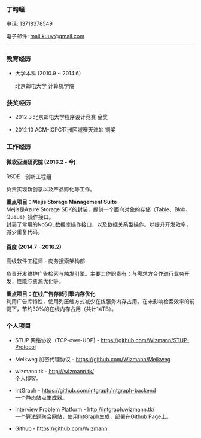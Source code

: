 ### 丁昀曈

电话: 13718378549

电子邮件: mail.kuuy@gmail.com

<hr />

### 教育经历

* 大学本科 (2010.9 ~ 2014.6)
    
    北京邮电大学 计算机学院

### 获奖经历

* 2012.3    北京邮电大学程序设计竞赛  金奖

* 2012.10   ACM-ICPC亚洲区域赛天津站 铜奖

### 工作经历

#### 微软亚洲研究院 (2016.2 - 今)

RSDE - 创新工程组

负责实现新创意以及产品孵化等工作。

**重点项目：Mejis Storage Management Suite**       
Mejis是Azure Storage SDK的封装，提供一个面向对象的存储（Table、Blob、Queue）操作接口。          
封装了常用的NoSQL数据库操作接口，以及数据关系型操作。以提升开发效率，减少重复代码。

#### 百度 (2014.7 - 2016.2)

高级软件工程师 - 商务搜索架构部

负责开发维护广告检索与触发引擎。主要工作职责有：与需求方合作进行业务开发，性能与资源优化等。

**重点项目：在线广告存储引擎内存优化**             
利用广告库特性，使用列压缩方式减少在线服务内存占用。在未影响检索效率的前提下，节约30%的在线内存占用（共计14TB）。

### 个人项目

* STUP 网络协议（TCP-over-UDP) - https://github.com/Wizmann/STUP-Protocol      

* Melkweg 加密代理协议 - https://github.com/Wizmann/Melkweg       

* wizmann.tk - http://wizmann.tk/      
个人博客。

* IntGraph - https://github.com/intgraph/intgraph-backend      
一个静态站点生成器。

* Interview Problem Platform - http://intgraph.wizmann.tk/      
一个算法题聚合网站，使用IntGraph生成，部署在Github Page上。

* Github - https://github.com/Wizmann

